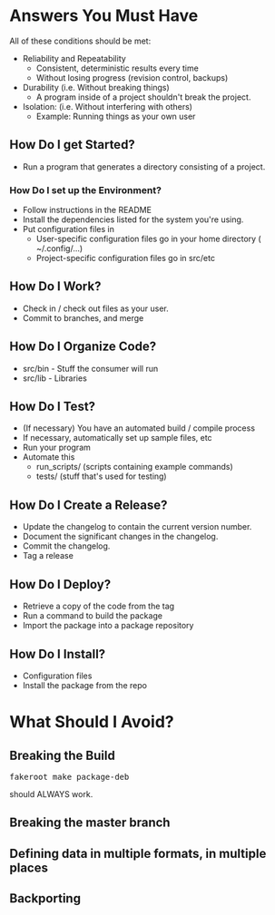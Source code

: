 # Answers You Must Have

All of these conditions should be met:

* Reliability and Repeatability
	* Consistent, deterministic results every time
	* Without losing progress (revision control, backups)
* Durability (i.e. Without breaking things)
	* A program inside of a project shouldn't break the project.
* Isolation: (i.e. Without interfering with others)
	* Example: Running things as your own user

## How Do I get Started?

* Run a program that generates a directory consisting of a project.

### How Do I set up the Environment?

* Follow instructions in the README
* Install the dependencies listed for the system you're using.
* Put configuration files in
	* User-specific configuration files go in your home directory ( ~/.config/...)
	* Project-specific configuration files go in src/etc

## How Do I Work?

* Check in / check out files as your user.
* Commit to branches, and merge

## How Do I Organize Code?

* src/bin - Stuff the consumer will run
* src/lib - Libraries

## How Do I Test?

* (If necessary) You have an automated build / compile process
* If necessary, automatically set up sample files, etc
* Run your program
* Automate this
	* run_scripts/ (scripts containing example commands)
	* tests/ (stuff that's used for testing)

## How Do I Create a Release?

* Update the changelog to contain the current version number.
* Document the significant changes in the changelog.
* Commit the changelog.
* Tag a release

## How Do I Deploy?

* Retrieve a copy of the code from the tag
* Run a command to build the package
* Import the package into a package repository

## How Do I Install?

* Configuration files
* Install the package from the repo

# What Should I Avoid?

## Breaking the Build

<pre>
fakeroot make package-deb
</pre>

should ALWAYS work.

## Breaking the master branch

## Defining data in multiple formats, in multiple places

## Backporting


